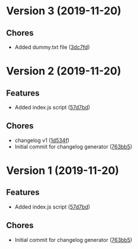 # Version 3 (2019-11-20)

## Chores
* Added dummy.txt file ([3dc7fd](https://github.com/jackyef/changelog-generator/commit/3dc7fd360802cfaeaee803e01471ada7b2da8cc2))

# Version 2 (2019-11-20)

## Features
* Added index.js script ([57d7bd](https://github.com/jackyef/changelog-generator/commit/57d7bdadf081ab1e9a3e2374d6f2446cf5827641))

## Chores
* changelog v1 ([1d534f](https://github.com/jackyef/changelog-generator/commit/1d534faafc90d5ecd0d37f2e79d29d57035fb56a))
* Initial commit for changelog generator ([763bb5](https://github.com/jackyef/changelog-generator/commit/763bb539ff1cdf7c1706c79842f071a3f710849f))

# Version 1 (2019-11-20)

## Features
* Added index.js script ([57d7bd](https://github.com/jackyef/changelog-generator/commit/57d7bdadf081ab1e9a3e2374d6f2446cf5827641))

## Chores
* Initial commit for changelog generator ([763bb5](https://github.com/jackyef/changelog-generator/commit/763bb539ff1cdf7c1706c79842f071a3f710849f))

